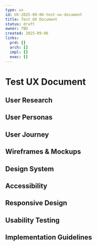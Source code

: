 ```yaml
---
type: ux
id: UX-2025-09-06-test-ux-document
title: Test UX Document
status: draft
owner: TBD
created: 2025-09-06
links:
  prd: []
  arch: []
  impl: []
  exec: []
---
```


# Test UX Document

## User Research
<!-- What research informed this design? -->

## User Personas
<!-- Who are our target users? -->

## User Journey
<!-- How do users interact with this feature? -->

## Wireframes & Mockups
<!-- Visual representations of the design -->

## Design System
<!-- What design components and patterns are used? -->

## Accessibility
<!-- How do we ensure accessibility? -->

## Responsive Design
<!-- How does this work across different devices? -->

## Usability Testing
<!-- How do we validate the design? -->

## Implementation Guidelines
<!-- How should developers implement this design? -->